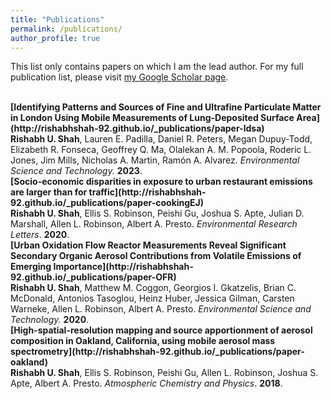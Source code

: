 ```yaml
---
title: "Publications"
permalink: /publications/
author_profile: true
---
```

This list only contains papers on which I am the lead author. For my full publication list, please visit [my Google Scholar page](https://scholar.google.com/citations?user=Xvv6SCsAAAAJ&hl=en).

<br>
<b>[Identifying Patterns and Sources of Fine and Ultrafine Particulate Matter in London Using Mobile Measurements of Lung-Deposited Surface Area](http://rishabhshah-92.github.io/_publications/paper-ldsa)</b> <br>
<b>Rishabh U. Shah</b>, Lauren E. Padilla, Daniel R. Peters, Megan Dupuy-Todd, Elizabeth R. Fonseca, Geoffrey Q. Ma, Olalekan A. M. Popoola, Roderic L. Jones, Jim Mills, Nicholas A. Martin, Ramón A. Alvarez.
<i>Environmental Science and Technology.</i> <b>2023</b>.

<br>
<b>[Socio-economic disparities in exposure to urban restaurant emissions are larger than for traffic](http://rishabhshah-92.github.io/_publications/paper-cookingEJ)</b> <br>
<b>Rishabh U. Shah</b>, Ellis S. Robinson, Peishi Gu, Joshua S. Apte, Julian D. Marshall, Allen L. Robinson, Albert A. Presto.
<i>Environmental Research Letters</i>. <b>2020</b>.

<br>
<b>[Urban Oxidation Flow Reactor Measurements Reveal Significant Secondary Organic Aerosol Contributions from Volatile Emissions of Emerging Importance](http://rishabhshah-92.github.io/_publications/paper-OFR)</b> <br>
<b>Rishabh U. Shah</b>, Matthew M. Coggon, Georgios I. Gkatzelis, Brian C. McDonald, Antonios Tasoglou, Heinz Huber, Jessica Gilman, Carsten Warneke, Allen L. Robinson, Albert A. Presto.
<i>Environmental Science and Technology.</i> <b>2020</b>.

<br>
<b>[High-spatial-resolution mapping and source apportionment of aerosol composition in Oakland, California, using mobile aerosol mass spectrometry](http://rishabhshah-92.github.io/_publications/paper-oakland)</b> <br>
<b>Rishabh U. Shah</b>, Ellis S. Robinson, Peishi Gu, Allen L. Robinson, Joshua S. Apte, Albert A. Presto.
<i>Atmospheric Chemistry and Physics</i>. <b>2018</b>.